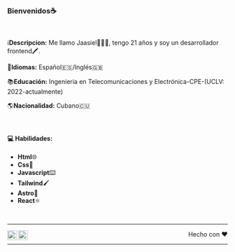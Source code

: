 
### Bienvenidos☕
<br/>

ℹ️**Descripcion:** Me llamo Jaasiel👨🏽‍💻, tengo 21 años y soy un desarrollador frontend🖍️.

💬**Idiomas:** Español🇪🇸/Inglés🇬🇧

📚**Educación:** Ingenieria en Telecomunicaciones y Electrónica-CPE-(UCLV: 2022-actualmente)

🌎**Nacionalidad:** Cubano🇨🇺



<br/>

#### 💻 Habilidades:

- **Html**🌐
- **Css**🎨
- **Javascript**⌨️
- **Tailwind**🖌️
- **Astro**🚀
- **React**⚛️

<br/>

---

<a href="http://www.linkedin.com/in/jaasiel-beltran-b3b3b5258">
<img align="left" alt="Jaasiel Beltran Alvarez" width="22px" src="https://icongr.am/fontawesome/linkedin.svg?size=128&color=ffffff"/>
</a>

<a>
<img align="left" alt="Jaasiel Beltran Alvarez" width="22px" src="https://icongr.am/fontawesome/twitter.svg?size=128&color=ffffff" />
</a>

<p align="right">Hecho con ❤️</p>


----




<!--
**NekroRainbow/NekroRainbow** is a ✨ _special_ ✨ repository because its `README.md` (this file) appears on your GitHub profile.

Here are some ideas to get you started:

- 🔭 I’m currently working on ...
- 🌱 I’m currently learning ...
- 👯 I’m looking to collaborate on ...
- 🤔 I’m looking for help with ...
- 💬 Ask me about ...
- 📫 How to reach me: ...
- 😄 Pronouns: ...
- ⚡ Fun fact: ...
-->
